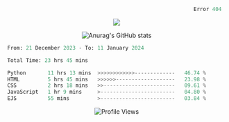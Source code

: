 ```python
                                                            Error 404   :(
```

<p align="center">
  <a href="https://skillicons.dev">
    <img src="https://skillicons.dev/icons?i=py,ts,rust,java" />
  </a>
</p>

<p align="center">
  <img alt="Anurag's GitHub stats" src="https://github-readme-stats.vercel.app/api?username=Kernel-rb&show_icons=true&theme=tokyonight">
</p>



<!--START_SECTION:waka-->

```python
From: 21 December 2023 - To: 11 January 2024

Total Time: 23 hrs 45 mins

Python       11 hrs 13 mins  >>>>>>>>>>>>-------------   46.74 %
HTML         5 hrs 45 mins   >>>>>>-------------------   23.98 %
CSS          2 hrs 18 mins   >>-----------------------   09.61 %
JavaScript   1 hr 9 mins     >------------------------   04.80 %
EJS          55 mins         >------------------------   03.84 %
```

<!--END_SECTION:waka-->


<div align="center">
  <img src="https://komarev.com/ghpvc/?username=Kernel-rb&label=PROFILE+VIEWS" alt="Profile Views">
</div>
